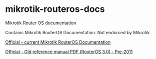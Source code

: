 # mikrotik-routeros-docs
Mikrotik Router OS documentation

Contains Mikrotik RouterOS Documentation. Not endorsed by Mikrotik.

[Official - current Mikrotik RouterOS Documentation](https://help.mikrotik.com/docs/)

[Official - Old reference manual PDF (RouterOS 3.0) - Pre-2011](ros_3_0_reference_manual.pdf)
